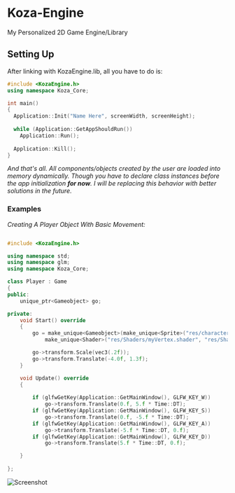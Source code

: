 # Koza-Engine
My Personalized 2D Game Engine/Library

## Setting Up

After linking with KozaEngine.lib, all you have to do is:
```cpp
#include <KozaEngine.h>
using namespace Koza_Core;

int main()
{
  Application::Init("Name Here", screenWidth, screenHeight);
  
  while (Application::GetAppShouldRun())
    Application::Run();
    
  Application::Kill();
}
```
*And that's all. All components/objects created by the user are loaded into memory dynamically.
Though you have to declare class instances before the app initialization **for now**. I will be replacing this behavior
with better solutions in the future.*


### **Examples**
*Creating A Player Object With Basic Movement:*

```cpp

#include <KozaEngine.h>

using namespace std;
using namespace glm;
using namespace Koza_Core;

class Player : Game
{
public:
	unique_ptr<Gameobject> go;

private:
	void Start() override
	{
		go = make_unique<Gameobject>(make_unique<Sprite>("res/character.jpg"),
			make_unique<Shader>("res/Shaders/myVertex.shader", "res/Shaders/myFragment.shader"));

		go->transform.Scale(vec3(.2f));
		go->transform.Translate(-4.0f, 1.3f);
	}

	void Update() override
	{
		
		if (glfwGetKey(Application::GetMainWindow(), GLFW_KEY_W))
			go->transform.Translate(0.f, 5.f * Time::DT);
		if (glfwGetKey(Application::GetMainWindow(), GLFW_KEY_S))
			go->transform.Translate(0.f, -5.f * Time::DT);
		if (glfwGetKey(Application::GetMainWindow(), GLFW_KEY_A))
			go->transform.Translate(-5.f * Time::DT, 0.f);
		if (glfwGetKey(Application::GetMainWindow(), GLFW_KEY_D))
			go->transform.Translate(5.f * Time::DT, 0.f);

	}
  
};
```

![Screenshot](https://user-images.githubusercontent.com/70033420/228951908-e32a984f-169a-410f-a507-9e1f27834084.png)
